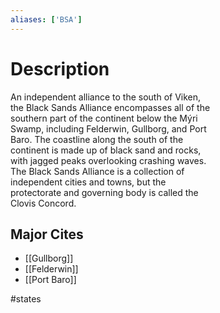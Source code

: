 ```yaml
---
aliases: ['BSA']
---
```


# Description

An independent alliance to the south of Viken,  
the Black Sands Alliance encompasses all of the  
southern part of the continent below the Mýri  
Swamp, including Felderwin, Gullborg, and Port  
Baro. The coastline along the south of the  
continent is made up of black sand and rocks,  
with jagged peaks overlooking crashing waves.  
The Black Sands Alliance is a collection of  
independent cities and towns, but the  
protectorate and governing body is called the  
Clovis Concord.

## Major Cites

- [[Gullborg]]
- [[Felderwin]]
- [[Port Baro]]

#states